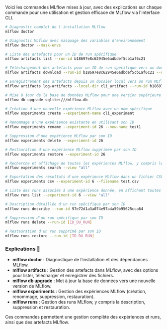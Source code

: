 Voici les commandes MLflow mises à jour, avec des explications sur chaque commande pour une utilisation et gestion efficace de MLflow via l'interface CLI.

```bash
# Diagnostic complet de l'installation MLflow
mlflow doctor

# Diagnostic MLflow avec masquage des variables d'environnement
mlflow doctor --mask-envs

# Liste des artefacts pour un ID de run spécifique
mlflow artifacts list --run-id b18697e8c62945e6adbdef5cb1af6c21

# Téléchargement des artefacts pour un ID de run spécifique vers un dossier local
mlflow artifacts download --run-id b18697e8c62945e6adbdef5cb1af6c21 --dst-path cli_artifact

# Enregistrement des artefacts depuis un dossier local vers un run MLflow
mlflow artifacts log-artifacts --local-dir cli_artifact --run-id b18697e8c62945e6adbdef5cb1af6c21 --artifact-path cli_artifact

# Mise à jour de la base de données MLflow pour une version supérieure
mlflow db upgrade sqlite:///mlflow.db

# Création d'une nouvelle expérience MLflow avec un nom spécifique
mlflow experiments create --experiment-name cli_experiment

# Renommage d'une expérience existante en utilisant son ID
mlflow experiments rename --experiment-id 26 --new-name test1

# Suppression d'une expérience MLflow par son ID
mlflow experiments delete --experiment-id 26

# Restauration d'une expérience MLflow supprimée par son ID
mlflow experiments restore --experiment-id 26

# Recherche et affichage de toutes les expériences MLflow, y compris les supprimées
mlflow experiments search --view "all"

# Exportation des résultats d'une expérience MLflow dans un fichier CSV
mlflow experiments csv --experiment-id 6 --filename test.csv

# Liste des runs associés à une expérience donnée, en affichant toutes les vues (actives, supprimées)
mlflow runs list --experiment-id 6 --view "all"

# Description détaillée d'un run spécifique par son ID
mlflow runs describe --run-id 97e72d1a3a074e97a4a59b95625cca64

# Suppression d'un run spécifique par son ID
mlflow runs delete --run-id [ID_DU_RUN]

# Restauration d'un run supprimé par son ID
mlflow runs restore --run-id [ID_DU_RUN]
```

### Explications 📄

- **mlflow doctor** : Diagnostique de l’installation et des dépendances MLflow.
- **mlflow artifacts** : Gestion des artefacts dans MLflow, avec des options pour lister, télécharger et enregistrer des fichiers.
- **mlflow db upgrade** : Met à jour la base de données vers une nouvelle version de MLflow.
- **mlflow experiments** : Gestion des expériences MLflow (création, renommage, suppression, restauration).
- **mlflow runs** : Gestion des runs MLflow, y compris la description, suppression et restauration.

Ces commandes permettent une gestion complète des expériences et runs, ainsi que des artefacts MLflow.
